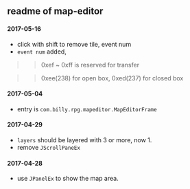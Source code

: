 ## readme of map-editor


#### 2017-05-16

- click with shift to remove tile, event num
- `event num` added, 

>>    0xef ~ 0xff is reserved for transfer

>>    0xee(238) for open box, 0xed(237) for closed box 

#### 2017-05-04

- entry is `com.billy.rpg.mapeditor.MapEditorFrame`

#### 2017-04-29

- `layers` should be layered with 3 or more, now 1.
- remove `JScrollPaneEx`

#### 2017-04-28

- use `JPanelEx` to show the map area.


